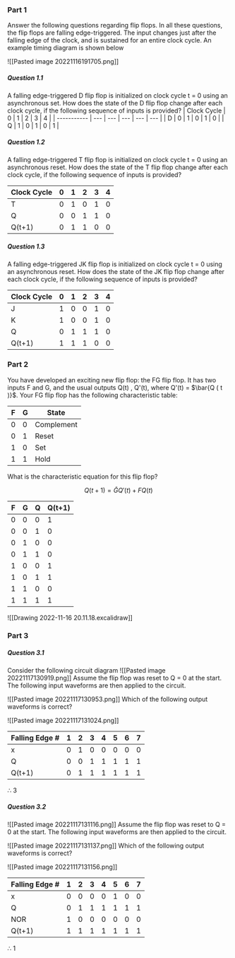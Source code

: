 ### Part 1
Answer the following questions regarding flip flops. In all these questions, the flip flops are falling edge-triggered. The input changes just after the falling edge of the clock, and is sustained for an entire clock cycle. An example timing diagram is shown below

![[Pasted image 20221116191705.png]]
##### Question 1.1
A falling edge-triggered D flip flop is initialized on clock cycle t = 0 using an asynchronous set. How does the state of the D flip flop change after each clock cycle, if the following sequence of inputs is provided?
| Clock Cycle | 0   | 1   | 2   | 3   | 4   |
| ----------- | --- | --- | --- | --- | --- |
| D           | 0   | 1   | 0   | 1   | 0   |
| Q           | 1   | 0   | 1   | 0   | 1    |

##### Question 1.2
A falling edge-triggered T flip flop is initialized on clock cycle t = 0 using an asynchronous reset. How does the state of the T flip flop change after each clock cycle, if the following sequence of inputs is provided?

| Clock Cycle | 0   | 1   | 2   | 3   | 4   |
| ----------- | --- | --- | --- | --- | --- |
| T           | 0   | 1   | 0   | 1   | 0   |
| Q           | 0   | 0   | 1   | 1   | 0    |
| Q(t+1)      | 0   | 1   | 1   | 0   | 0    |

##### Question 1.3
A falling edge-triggered JK flip flop is initialized on clock cycle t = 0 using an asynchronous reset. How does the state of the JK flip flop change after each clock cycle, if the following sequence of inputs is provided?

| Clock Cycle | 0   | 1   | 2   | 3   | 4   |
| ----------- | --- | --- | --- | --- | --- |
| J           | 1   | 0   | 0   | 1   | 0   |
| K           | 1   | 0   | 0   | 1   | 0   |
| Q           | 0   | 1   | 1   | 1   | 0    |
| Q(t+1)      | 1   | 1   | 1   | 0   | 0    |

### Part 2
You have developed an exciting new flip flop: the FG flip flop. It has two inputs F and G, and the usual outputs Q(t) , Q'(t), where Q'(t) = $\bar{Q ( t )}$. Your FG flip flop has the following characteristic table:

| F   | G   | State      |
| --- | --- | ---------- |
| 0   | 0   | Complement |
| 0   | 1   | Reset      |
| 1   | 0   | Set        |
| 1   | 1   | Hold           |

What is the characteristic equation for this flip flop?

$$ Q(t+1) = \bar GQ'(t) + FQ(t) $$

| F   | G   | Q   | Q(t+1) |
| --- | --- | --- | ------ |
| 0   | 0   | 0   | 1       |
| 0   | 0   | 1   | 0       |
| 0   | 1   | 0   | 0       |
| 0   | 1   | 1   | 0       |
| 1   | 0   | 0   | 1       |
| 1   | 0   | 1   | 1       |
| 1   | 1   | 0   | 0       |
| 1   | 1   | 1    | 1       |

![[Drawing 2022-11-16 20.11.18.excalidraw]]

### Part 3
##### Question 3.1
Consider the following circuit diagram
![[Pasted image 20221117130919.png]]
Assume the flip flop was reset to Q = 0 at the start. The following input waveforms are then applied to the circuit.

![[Pasted image 20221117130953.png]]
Which of the following output waveforms is correct?

![[Pasted image 20221117131024.png]]

| Falling Edge # | 1   | 2   | 3   | 4   | 5   | 6   | 7   |
| -------------- | --- | --- | --- | --- | --- | --- | --- |
| x              | 0   | 1   | 0   | 0   | 0   | 0   | 0   |
| Q              | 0   | 0   | 1   | 1   | 1   | 1   | 1    |
| Q(t+1)         | 0   | 1   | 1   | 1   | 1   | 1   | 1    |

$\therefore$ 3

##### Question 3.2
![[Pasted image 20221117131116.png]]
Assume the flip flop was reset to Q = 0 at the start. The following input waveforms are then applied to the circuit.

![[Pasted image 20221117131137.png]]
Which of the following output waveforms is correct?

![[Pasted image 20221117131156.png]]

| Falling Edge # | 1   | 2   | 3   | 4   | 5   | 6   | 7   |
| -------------- | --- | --- | --- | --- | --- | --- | --- |
| x              | 0   | 0   | 0   | 0   | 1   | 0   | 0   |
| Q              | 0   | 1   | 1   | 1   | 1   | 1   | 1    |
| NOR            | 1   | 0   | 0   | 0   | 0   | 0   | 0    |
| Q(t+1)         | 1   | 1   | 1   | 1   | 1   | 1   | 1    |

$\therefore$ 1